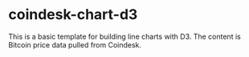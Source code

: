 # coindesk-chart-d3
This is a basic template for building line charts with D3. The content is Bitcoin price data pulled from Coindesk.
